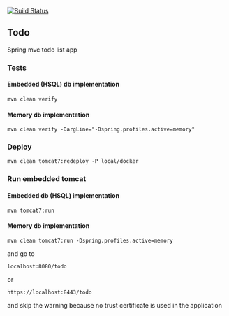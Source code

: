 [![Build Status](https://travis-ci.org/GlaIZier/todo.svg?branch=master)](https://travis-ci.org/GlaIZier/todo)

## Todo
Spring mvc todo list app

### Tests
#### Embedded (HSQL) db implementation
```
mvn clean verify
```
#### Memory db implementation
```
mvn clean verify -DargLine="-Dspring.profiles.active=memory"
```

### Deploy
```
mvn clean tomcat7:redeploy -P local/docker
```

### Run embedded tomcat
#### Embedded db (HSQL) implementation
```
mvn tomcat7:run
```
#### Memory db implementation
```
mvn clean tomcat7:run -Dspring.profiles.active=memory
```
and go to 
```
localhost:8080/todo
```
or
```
https://localhost:8443/todo
```
and skip the warning because no trust certificate is used in the application

